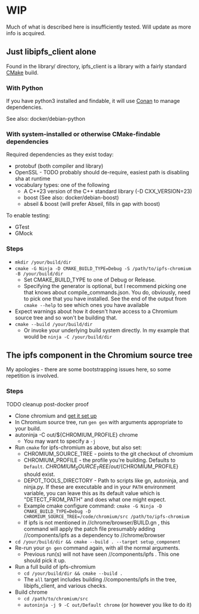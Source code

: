 # WIP
Much of what is described here is insufficiently tested. 
Will update as more info is acquired.

## Just libipfs_client alone

Found in the library/ directory, ipfs_client is a library with a fairly standard [CMake](https://cmake.org/cmake/help/latest/) build.

### With Python
If you have python3 installed and findable, it will use [Conan](https://docs.conan.io/en/latest/introduction.html) to manage dependencies.

See also: docker/debian-python

### With system-installed or otherwise CMake-findable dependencies
Required dependencies as they exist today:
* protobuf (both compiler and library)
* OpenSSL - TODO probably should de-require, easiest path is disabling sha at runtime
* vocabulary types: one of the following
    - A C++23 version of the C++ standard library (-D CXX_VERSION=23)
    - boost (See also: docker/debian-boost)
    - abseil & boost (will prefer Abseil, fills in gap with boost)

To enable testing:
* GTest
* GMock

### Steps

* `mkdir /your/build/dir`
* `cmake -G Ninja -D CMAKE_BUILD_TYPE=Debug -S /path/to/ipfs-chromium -B /your/build/dir`
    - Set CMAKE_BUILD_TYPE to one of Debug or Release.
    - Specifying the generator is optional, but I recommend picking one that knows about compile_commands.json. You do, obviously, need to pick one that you have installed. See the end of the output from `cmake --help` to see which ones you have available
* Expect warnings about how it doesn't have access to a Chromium source tree and so won't be building that.
* `cmake --build /your/build/dir`
    - Or invoke your underlying build system directly. In my example that would be `ninja -C /your/build/dir`

## The ipfs component in the Chromium source tree

My apologies - there are some bootstrapping issues here, so some repetition is involved.

### Steps
TODO cleanup post-docker proof
* Clone chromium and [get it set up](https://chromium.googlesource.com/chromium/src/+/main/docs/linux/build_instructions.md)
* In Chromium source tree, run `gen gen` with arguments appropriate to your build.
* autoninja -C out/${CHROMIUM_PROFILE} chrome
    - You may want to specify a `-j`
* Run `cmake` for ipfs-chromium as above, but also set:
    - CHROMIUM_SOURCE_TREE - points to the git checkout of chromium
    - CHROMIUM_PROFILE - the profile you're building. Defaults to `Default`. ${CHROMIUM_SOURCE_TREE}/out/${CHROMIUM_PROFILE} should exist.
    - DEPOT_TOOLS_DIRECTORY - Path to scripts like gn, autoninja, and ninja.py. If these are executable and in your `PATH` environment variable, you can leave this as its default value which is "DETECT_FROM_PATH" and does what one might expect.
    - Example cmake configure command: `cmake -G Ninja -D CMAKE_BUILD_TYPE=Debug -D CHROMIUM_SOURCE_TREE=/code/chromium/src /path/to/ipfs-chromium`
    - If ipfs is not mentioned in //chrome/browser/BUILD.gn , this command will apply the patch file presumably adding //components/ipfs as a dependency to //chrome/browser
* `cd /your/build/dir && cmake --build . --target setup_component`
* Re-run your `gn gen` command again, with all the normal arguments.
    - Previous run(s) will not have seen //components/ipfs . This one should pick it up.
* Run a full build of ipfs-chromium
    - `cd /your/build/dir && cmake --build . `
    - The `all` target includes building //components/ipfs in the tree, libipfs_client, and various checks.
* Build chrome
    - `cd /path/to/chromium/src`
    - `autoninja -j 9 -C out/Default chrome` (or however you like to do it)
